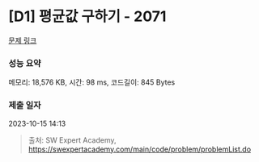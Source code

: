 # [D1] 평균값 구하기 - 2071 

[문제 링크](https://swexpertacademy.com/main/code/problem/problemDetail.do?contestProbId=AV5QRnJqA5cDFAUq) 

### 성능 요약

메모리: 18,576 KB, 시간: 98 ms, 코드길이: 845 Bytes

### 제출 일자

2023-10-15 14:13



> 출처: SW Expert Academy, https://swexpertacademy.com/main/code/problem/problemList.do